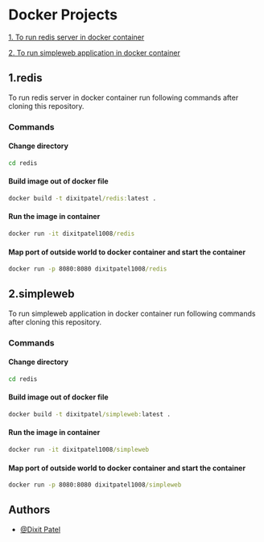 
# Docker Projects


[1. To run redis server in docker container](##1.redis)

[2. To run simpleweb application in docker container](##2.simpleweb)
## 1.redis

To run redis server in docker container run following commands after cloning this repository.

### Commands

#### Change directory
```cmd
cd redis
```

#### Build image out of docker file
```cmd
docker build -t dixitpatel/redis:latest .
```
#### Run the image in container
```cmd
docker run -it dixitpatel1008/redis
```
#### Map port of outside world to docker container and start the container
```cmd
docker run -p 8080:8080 dixitpatel1008/redis
```
## 2.simpleweb

To run simpleweb application in docker container run following commands after cloning this repository.

### Commands

#### Change directory
```cmd
cd redis
```
#### Build image out of docker file
```cmd
docker build -t dixitpatel/simpleweb:latest .
```
#### Run the image in container
```cmd
docker run -it dixitpatel1008/simpleweb
```
#### Map port of outside world to docker container and start the container
```cmd
docker run -p 8080:8080 dixitpatel1008/simpleweb
```
## Authors
- [@Dixit Patel](https://github.com/Dixit-Patel-1990/Docker)
